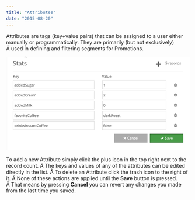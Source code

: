 ```yaml
---
title: "Attributes"
date: "2015-08-20"
---
```


Attributes are tags (key+value pairs) that can be assigned to a user either manually or programmatically. They are primarily (but not exclusively) Â used in defining and filtering segments for Promotions.

![](images/image-3.png)

To add a new Attribute simply click the plus icon in the top right next to the record count. Â The keys and values of any of the attributes can be edited directly in the list. Â To delete an Attribute click the trash icon to the right of it. Â None of these actions are applied until the **Save** button is pressed. Â That means by pressing **Cancel** you can revert any changes you made from the last time you saved.
